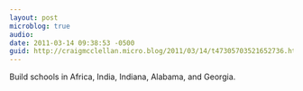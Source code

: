 ```yaml
---
layout: post
microblog: true
audio: 
date: 2011-03-14 09:38:53 -0500
guid: http://craigmcclellan.micro.blog/2011/03/14/t47305703521652736.html
---
```

Build schools in Africa, India, Indiana, Alabama, and Georgia.
